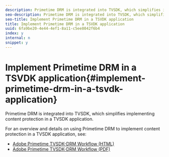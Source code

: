```yaml
---
description: Primetime DRM is integrated into TVSDK, which simplifies implementing content protection in a TVSDK application.
seo-description: Primetime DRM is integrated into TVSDK, which simplifies implementing content protection in a TVSDK application.
seo-title: Implement Primetime DRM in a TSVDK application
title: Implement Primetime DRM in a TSVDK application
uuid: 6fa9be20-4e44-4ef1-8a11-c5ee8042f6b4
index: y
internal: n
snippet: y
---
```


# Implement Primetime DRM in a TSVDK application{#implement-primetime-drm-in-a-tsvdk-application}

Primetime DRM is integrated into TVSDK, which simplifies implementing content protection in a TVSDK application.

For an overview and details on using Primetime DRM to implement content protection in a TVSDK application, see:

* [Adobe Primetime TVSDK-DRM Workflow (HTML)](https://help.adobe.com/en_US/primetime/drm/tvsdk-drm-workflow/index.html)
* [Adobe Primetime TVSDK-DRM Workflow (PDF)](https://help.adobe.com/en_US/primetime/drm/tvsdk-drm-workflow/drm_tvsdk_drm_workflow.pdf)

